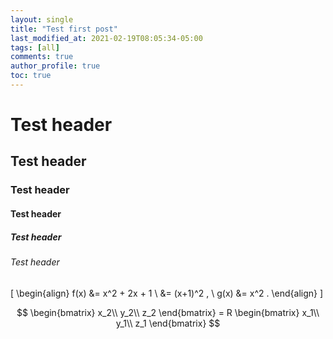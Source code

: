 ```yaml
---
layout: single
title: "Test first post"
last_modified_at: 2021-02-19T08:05:34-05:00
tags: [all]
comments: true
author_profile: true
toc: true
---
```


# Test header
## Test header
### Test header
#### Test header
##### Test header
###### Test header

\[ \begin{align} f(x) &= x^2 + 2x + 1 \\ &= (x+1)^2 , \\ g(x) &= x^2 . \end{align} \]



$$
\begin{bmatrix}
x_2\\
y_2\\
z_2  
\end{bmatrix}
= R \begin{bmatrix}
                  x_1\\
                  y_1\\
                  z_1  
                  \end{bmatrix}
$$